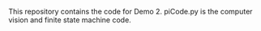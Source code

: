 This repository contains the code for Demo 2. piCode.py is the computer vision and finite state machine code. 
